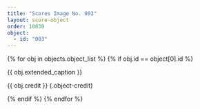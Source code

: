 ```yaml
---
title: "Scores Image No. 003"
layout: score-object
order: 10030
object:
  - id: "003"
---
```


{% for obj in objects.object_list %}
{% if obj.id == object[0].id %}

{{ obj.extended_caption }}

{{ obj.credit }} {.object-credit}

{% endif %}
{% endfor %}
